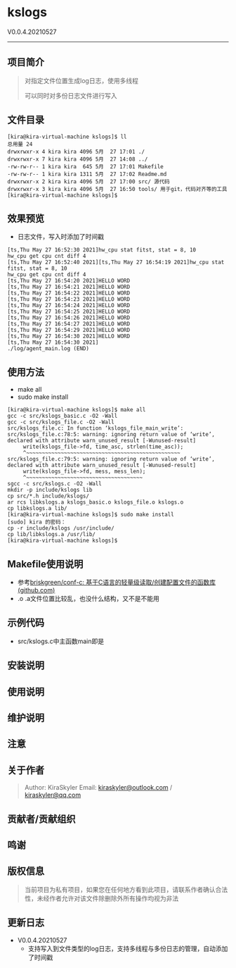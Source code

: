 # kslogs

V0.0.4.20210527

------

## 项目简介

>对指定文件位置生成log日志，使用多线程
>
>可以同时对多份日志文件进行写入

## 文件目录

```
[kira@kira-virtual-machine kslogs]$ ll
总用量 24
drwxrwxr-x 4 kira kira 4096 5月  27 17:01 ./
drwxrwxr-x 7 kira kira 4096 5月  27 14:08 ../
-rw-rw-r-- 1 kira kira  645 5月  27 17:01 Makefile
-rw-rw-r-- 1 kira kira 1311 5月  27 17:02 Readme.md
drwxrwxr-x 2 kira kira 4096 5月  27 17:00 src/ 源代码
drwxrwxr-x 3 kira kira 4096 5月  27 16:50 tools/ 用于git，代码对齐等的工具
[kira@kira-virtual-machine kslogs]$ 
```

## 效果预览

* 日志文件，写入时添加了时间戳

```
[ts,Thu May 27 16:52:30 2021]hw_cpu stat fitst, stat = 8, 10
hw_cpu get cpu cnt diff 4
[ts,Thu May 27 16:52:40 2021][ts,Thu May 27 16:54:19 2021]hw_cpu stat fitst, stat = 8, 10
hw_cpu get cpu cnt diff 4
[ts,Thu May 27 16:54:20 2021]HELLO WORD
[ts,Thu May 27 16:54:21 2021]HELLO WORD
[ts,Thu May 27 16:54:22 2021]HELLO WORD
[ts,Thu May 27 16:54:23 2021]HELLO WORD
[ts,Thu May 27 16:54:24 2021]HELLO WORD
[ts,Thu May 27 16:54:25 2021]HELLO WORD
[ts,Thu May 27 16:54:26 2021]HELLO WORD
[ts,Thu May 27 16:54:27 2021]HELLO WORD
[ts,Thu May 27 16:54:29 2021]HELLO WORD
[ts,Thu May 27 16:54:30 2021]HELLO WORD
[ts,Thu May 27 16:54:30 2021]
./log/agent_main.log (END)
```

## 使用方法

* make all
* sudo make install

```
[kira@kira-virtual-machine kslogs]$ make all
gcc -c src/kslogs_basic.c -O2 -Wall
gcc -c src/kslogs_file.c -O2 -Wall
src/kslogs_file.c: In function ‘kslogs_file_main_write’:
src/kslogs_file.c:78:5: warning: ignoring return value of ‘write’, declared with attribute warn_unused_result [-Wunused-result]
     write(kslogs_file->fd, time_asc, strlen(time_asc));
     ^~~~~~~~~~~~~~~~~~~~~~~~~~~~~~~~~~~~~~~~~~~~~~~~~~
src/kslogs_file.c:79:5: warning: ignoring return value of ‘write’, declared with attribute warn_unused_result [-Wunused-result]
     write(kslogs_file->fd, mess, mess_len);
     ^~~~~~~~~~~~~~~~~~~~~~~~~~~~~~~~~~~~~~
sgcc -c src/kslogs.c -O2 -Wall
mkdir -p include/kslogs lib 
cp src/*.h include/kslogs/
ar rcs libkslogs.a kslogs_basic.o kslogs_file.o kslogs.o
cp libkslogs.a lib/
[kira@kira-virtual-machine kslogs]$ sudo make install
[sudo] kira 的密码： 
cp -r include/kslogs /usr/include/ 
cp lib/libkslogs.a /usr/lib/
[kira@kira-virtual-machine kslogs]$ 
```

## Makefile使用说明

* 参考[briskgreen/conf-c: 基于C语言的轻量级读取/创建配置文件的函数库 (github.com)](https://github.com/briskgreen/conf-c)
* .o .a文件位置比较乱，也没什么结构，又不是不能用

## 示例代码

* src/kslogs.c中主函数main即是

## 安装说明

## 使用说明

## 维护说明

## 注意

## 关于作者

>Author: KiraSkyler
>Email: kiraskyler@outlook.com / kiraskyler@qq.com

## 贡献者/贡献组织

## 鸣谢

## 版权信息

> 当前项目为私有项目，如果您在任何地方看到此项目，请联系作者确认合法性，未经作者允许对该文件除删除外所有操作均视为非法
>

## 更新日志

* V0.0.4.20210527
  * 支持写入到文件类型的log日志，支持多线程与多份日志的管理，自动添加了时间戳